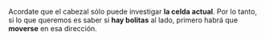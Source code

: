 Acordate que el cabezal sólo puede investigar **la celda actual**. Por lo tanto, si lo que queremos es saber si **hay bolitas** al lado, primero habrá que **moverse** en esa dirección.